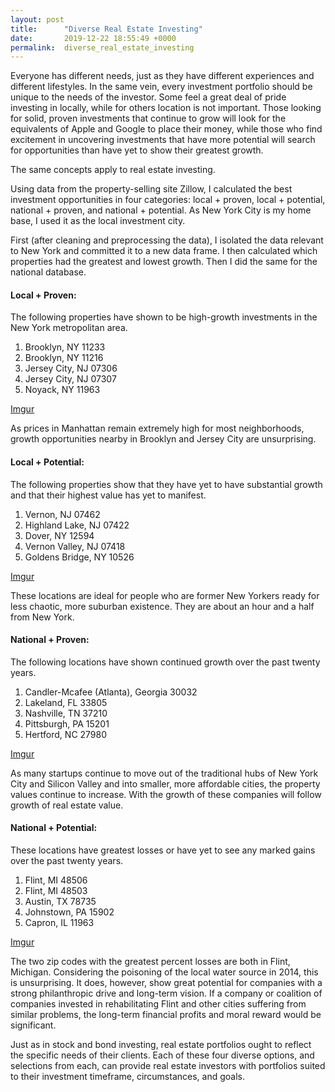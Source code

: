 ```yaml
---
layout: post
title:      "Diverse Real Estate Investing"
date:       2019-12-22 18:55:49 +0000
permalink:  diverse_real_estate_investing
---
```


Everyone has different needs, just as they have different experiences and different lifestyles. In the same vein, every investment portfolio should be unique to the needs of the investor. Some feel a great deal of pride investing in locally, while for others location is not important. Those looking for solid, proven investments that continue to grow will look for the equivalents of Apple and Google to place their money, while those who find excitement in uncovering investments that have more potential will search for opportunities than have yet to show their greatest growth.

The same concepts apply to real estate investing. 

Using data from the property-selling site Zillow, I calculated the best investment opportunities in four categories: local + proven, local + potential, national + proven, and national + potential. As New York City is my home base, I used it as the local investment city. 

First (after cleaning and preprocessing the data), I isolated the data relevant to New York and committed it to a new data frame.  I then calculated which properties had the greatest and lowest growth. Then I did the same for the national database.

#### Local + Proven:
The following properties have shown to be high-growth investments in the New York metropolitan area.  
1. Brooklyn, NY	11233
2. Brooklyn, NY	11216
3. Jersey City, NJ	07306
4. Jersey City, NJ	07307
5. Noyack, NY	11963
 
 [Imgur](https://i.imgur.com/3dKisIN.png)
 
As prices in Manhattan remain extremely high for most neighborhoods, growth opportunities nearby in Brooklyn and Jersey City are unsurprising. 

#### Local + Potential:
The following properties show that they have yet to have substantial growth and that their highest value has yet to manifest.
1. Vernon, NJ	07462
2. Highland Lake, NJ	07422
3. Dover, NY	12594
4. Vernon Valley, NJ	07418
5. Goldens Bridge, NY	10526

[Imgur](https://i.imgur.com/sgBgJr9.png)

These locations are ideal for people who are former New Yorkers ready for less chaotic, more suburban existence. They are about an hour and a half from New York.

#### National + Proven:
The following locations have shown continued growth over the past twenty years. 
1. Candler-Mcafee (Atlanta), Georgia	30032
2. Lakeland, FL	33805
3. Nashville, TN	37210
4. Pittsburgh, PA	15201
5. Hertford, NC	27980

[Imgur](https://i.imgur.com/QVRYTXF.png)

As many startups continue to move out of the traditional hubs of New York City and Silicon Valley and into smaller, more affordable cities, the property values continue to increase. With the growth of these companies will follow growth of real estate value.

#### National + Potential: 
These locations have greatest losses or have yet to see any marked gains over the past twenty years. 
1. Flint, MI	48506
2. Flint, MI	48503
3. Austin, TX	78735
4. Johnstown, PA	15902
5. Capron, IL	11963

[Imgur](https://i.imgur.com/geOwHtA.png)

The two zip codes with the greatest percent losses are both in Flint, Michigan. Considering the poisoning of the local water source in 2014, this is unsurprising. It does, however, show great potential for companies with a strong philanthropic drive and long-term vision. If a company or coalition of companies invested in rehabilitating Flint and other cities suffering from similar problems, the long-term financial profits and moral reward would be significant.

Just as in stock and bond investing, real estate portfolios ought to reflect the specific needs of their clients. Each of these four diverse options, and selections from each, can provide real estate investors with portfolios suited to their investment timeframe, circumstances, and goals.
